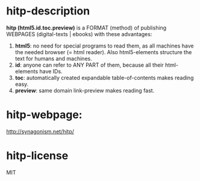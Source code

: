 hitp-description
====
**hitp (html5.id.toc.preview)** is a FORMAT (method) of publishing WEBPAGES (digital-texts | ebooks) with these advantages:

1. **html5**: no need for special programs to read them, as all machines have the needed browser (= html reader). Also html5-elements structure the text for humans and machines.
2. **id**: anyone can refer to ANY PART of them, because all their html-elements have IDs.
3. **toc**: automatically created expandable table-of-contents makes reading easy. 
4. **preview**: same domain link-preview makes reading fast. 

hitp-webpage:
===
http://synagonism.net/hitp/

hitp-license
===
MIT
